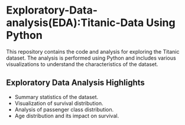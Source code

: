 # Exploratory-Data-analysis(EDA):Titanic-Data Using Python
This repository contains the code and analysis for exploring the Titanic dataset. The analysis is performed using Python and includes various visualizations to understand the characteristics of the dataset.

## Exploratory Data Analysis Highlights

- Summary statistics of the dataset.
- Visualization of survival distribution.
- Analysis of passenger class distribution.
- Age distribution and its impact on survival.

